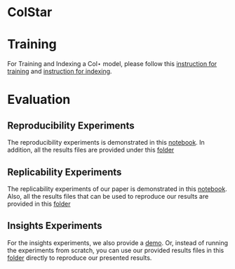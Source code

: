 # ColStar 



# Training 
For Training and Indexing a Col$\star$ model, please follow this [instruction for training](https://github.com/Xiao0728/ColStar/blob/main/ColStar_models/Training_CMD.md) and [instruction for indexing](https://github.com/Xiao0728/ColStar/blob/main/ColStar_models/index.md).




# Evaluation 

## Reproducibility Experiments

The reproducibility experiments is demonstrated in this [notebook](https://github.com/Xiao0728/ColStar/blob/main/Reproducibility%20(RQ1%20Res)/Reproducibility_Demo%20(RQ1%20results).ipynb).
In addition, all the results files are provided under this [folder](https://github.com/Xiao0728/ColStar/tree/main/Reproducibility%20(RQ1%20Res))


## Replicability Experiments

The replicability experiments of our paper is demonstrated in this [notebook](https://github.com/Xiao0728/ColStar/blob/main/Replicability%20(RQ2%20Res)/Replicability_Demo%20(RQ2%20results).ipynb). Also, all the results files that can be used to reproduce our results are provided in this [folder](https://github.com/Xiao0728/ColStar/tree/main/Replicability%20(RQ2%20Res))


## Insights Experiments

For the insights experiments, we also provide a [demo](https://github.com/Xiao0728/ColStar/blob/main/Insights%20(RQ3%20Res)/ColStar_SMP_Demo%20(RQ3%20Res).ipynb).
Or, instead of running the experiments from scratch, you can use our provided results files in this [folder](https://github.com/Xiao0728/ColStar/tree/main/Insights%20(RQ3%20Res)) directly to reproduce our presented results.

